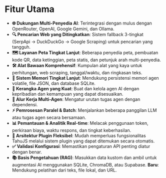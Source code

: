 # Fitur Utama

- **🌐 Dukungan Multi-Penyedia AI**: Terintegrasi dengan mulus dengan OpenRouter, OpenAI, Google Gemini, dan Ollama.
- **🔍 Pencarian Web yang Ditingkatkan**: Sistem fallback 3-tingkat (SerpApi → DuckDuckGo → Google Scraping) untuk pencarian yang tangguh.
- **🗺️ Layanan Peta Tingkat Lanjut**: Beberapa penyedia peta, pembuatan kode QR, data ketinggian, peta statis, dan petunjuk arah multi-penyedia.
- **🛠️ Alat Bawaan Komprehensif**: Kumpulan alat yang kaya untuk perhitungan, web scraping, tanggal/waktu, dan ringkasan teks.
- **🧠 Sistem Memori Tingkat Lanjut**: Mendukung persistensi memori agen volatile, file JSON, dan database SQLite.
- **🤖 Kerangka Agen yang Kuat**: Buat dan kelola agen AI dengan kepribadian dan kemampuan yang dapat disesuaikan.
- **🔄 Alur Kerja Multi-Agen**: Mengatur urutan tugas agen dengan dependensi.
- **⚡ Pemrosesan Paralel & Batch**: Menjalankan beberapa panggilan LLM atau tugas agen secara bersamaan.
- **📊 Pemantauan & Analitik Real-time**: Melacak penggunaan token, perkiraan biaya, waktu respons, dan tingkat keberhasilan.
- **🔌 Arsitektur Plugin Fleksibel**: Mudah memperluas fungsionalitas TahuJS melalui sistem plugin yang dapat ditemukan secara otomatis.
- **✅ Validasi Konfigurasi**: Memastikan pengaturan API penting diatur dengan benar.
- **📚 Basis Pengetahuan (RAG)**: Masukkan data kustom dan ambil untuk augmentasi AI menggunakan SQLite, ChromaDB, atau Supabase. **Baru**: Mendukung pelatihan dari teks, file lokal, dan URL.